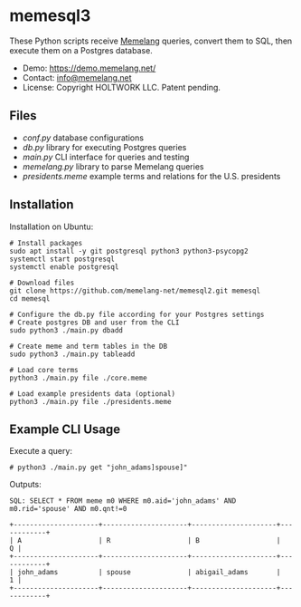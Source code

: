 # memesql3

These Python scripts receive [Memelang](https://memelang.net/) queries, convert them to SQL, then execute them on a Postgres database. 
* Demo: https://demo.memelang.net/
* Contact: info@memelang.net
* License: Copyright HOLTWORK LLC. Patent pending.


## Files

* *conf.py* database configurations
* *db.py* library for executing Postgres queries
* *main.py* CLI interface for queries and testing
* *memelang.py* library to parse Memelang queries
* *presidents.meme* example terms and relations for the U.S. presidents


## Installation

Installation on Ubuntu:

	# Install packages
	sudo apt install -y git postgresql python3 python3-psycopg2
	systemctl start postgresql
	systemctl enable postgresql
	
	# Download files
	git clone https://github.com/memelang-net/memesql2.git memesql
	cd memesql

	# Configure the db.py file according for your Postgres settings
	# Create postgres DB and user from the CLI
	sudo python3 ./main.py dbadd

	# Create meme and term tables in the DB
	sudo python3 ./main.py tableadd

	# Load core terms
	python3 ./main.py file ./core.meme

	# Load example presidents data (optional)
	python3 ./main.py file ./presidents.meme


## Example CLI Usage

Execute a query:

	# python3 ./main.py get "john_adams]spouse]"

Outputs:

	SQL: SELECT * FROM meme m0 WHERE m0.aid='john_adams' AND m0.rid='spouse' AND m0.qnt!=0
	
	+---------------------+---------------------+---------------------+------------+
	| A                   | R                   | B                   |          Q |
	+---------------------+---------------------+---------------------+------------+
	| john_adams          | spouse              | abigail_adams       |          1 |
	+---------------------+---------------------+---------------------+------------+
